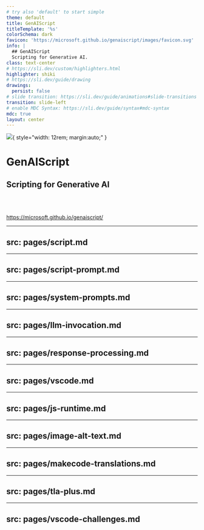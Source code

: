 ```yaml
---
# try also 'default' to start simple
theme: default
title: GenAIScript
titleTemplate: '%s'
colorSchema: dark
favicon: 'https://microsoft.github.io/genaiscript/images/favicon.svg'
info: |
  ## GenAIScript
  Scripting for Generative AI.
class: text-center
# https://sli.dev/custom/highlighters.html
highlighter: shiki
# https://sli.dev/guide/drawing
drawings:
  persist: false
# slide transition: https://sli.dev/guide/animations#slide-transitions
transition: slide-left
# enable MDC Syntax: https://sli.dev/guide/syntax#mdc-syntax
mdc: true
layout: center
---
```


![](https://microsoft.github.io/genaiscript/images/favicon.svg){ style="width: 12rem; margin:auto;" }

# GenAIScript

## Scripting for Generative AI

<br/>
<br/>

https://microsoft.github.io/genaiscript/

---
src: pages/script.md
---

---
src: pages/script-prompt.md
---

---
src: pages/system-prompts.md
---

---
src: pages/llm-invocation.md
---

---
src: pages/response-processing.md
---

---
src: pages/vscode.md
---

---
src: pages/js-runtime.md
---

---
src: pages/image-alt-text.md
---

---
src: pages/makecode-translations.md
---

---
src: pages/tla-plus.md
---

---
src: pages/vscode-challenges.md
---

